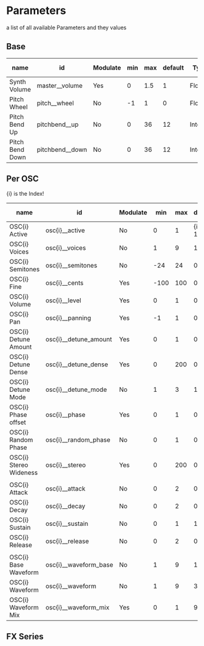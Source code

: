 # Parameters

a list of all available Parameters and they values

## Base

| name            | id              | Modulate | min | max | default | Type    | Internal ID |
|-----------------|-----------------|----------|-----|-----|---------|---------|-------------|
| Synth Volume    | master__volume  | Yes      | 0   | 1.5 | 1       | Float   | 0           |
| Pitch Wheel     | pitch__wheel    | No       | -1  | 1   | 0       | Float   | 1           |
| Pitch Bend Up   | pitchbend__up   | No       | 0   | 36  | 12      | Integer | 2           |
| Pitch Bend Down | pitchbend__down | No       | 0   | 36  | 12      | Integer | 3           |
 
## Per OSC
{i} is the Index!

| name                   | id                    | Modulate | min  | max  | default  | Type    | Internal ID |
|------------------------|-----------------------|----------|------|------|----------|---------|-------------|
| OSC{i} Active          | osc{i}__active        | No       | 0    | 1    | {i} == 1 | Boolean | 0           |
| OSC{i} Voices          | osc{i}__voices        | No       | 1    | 9    | 1        | Integer | 1           |
| OSC{i} Semitones       | osc{i}__semitones     | No       | -24  | 24   | 0        | Integer | 2           |
| OSC{i} Fine            | osc{i}__cents         | Yes      | -100 | 100  | 0        | Integer | 3           |
| OSC{i} Volume          | osc{i}__level         | Yes      | 0    | 1    | 0.8      | Float   | 4           |
| OSC{i} Pan             | osc{i}__panning       | Yes      | -1   | 1    | 0        | Float   | 5           |
| OSC{i} Detune Amount   | osc{i}__detune_amount | Yes      | 0    | 1    | 0        | Float   | 6           |
| OSC{i} Detune Dense    | osc{i}__detune_dense  | Yes      | 0    | 200  | 0        | Float   | 7           |
| OSC{i} Detune Mode     | osc{i}__detune_mode   | No       | 1    | 3    | 1        | Integer | 8           |
| OSC{i} Phase offset    | osc{i}__phase         | Yes      | 0    | 1    | 0        | Float   | 9           |
| OSC{i} Random Phase    | osc{i}__random_phase  | No       | 0    | 1    | 0        | Boolean | 10          |
| OSC{i} Stereo Wideness | osc{i}__stereo        | Yes      | 0    | 200  | 0        | Float   | 11          |
|                        |                       |          |      |      |          |         |             |
| OSC{i} Attack          | osc{i}__attack        | No       | 0    | 2    | 0.01     | Float   | 12          |
| OSC{i} Decay           | osc{i}__decay         | No       | 0    | 2    | 0        | Float   | 13          |
| OSC{i} Sustain         | osc{i}__sustain       | No       | 0    | 1    | 1        | Float   | 14          |
| OSC{i} Release         | osc{i}__release       | No       | 0    | 2    | 0.01     | Float   | 15          |
|                        |                       |          |      |      |          |         |             |
| OSC{i} Base Waveform   | osc{i}__waveform_base | No       | 1    | 9    | 1        | Integer | 16          |
| OSC{i} Waveform        | osc{i}__waveform      | No       | 1    | 9    | 3        | Integer | 17          |
| OSC{i} Waveform Mix    | osc{i}__waveform_mix  | Yes      | 0    | 1    | 9        | Float   | 18          |

## FX Series
    
